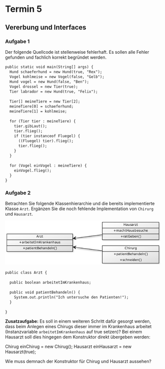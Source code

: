 # Termin 5

## Vererbung und Interfaces

### Aufgabe 1
Der folgende Quellcode ist stellenweise fehlerhaft. Es sollen alle Fehler gefunden und fachlich korrekt begründet werden.

    public static void main(String[] args) {
      Hund schaeferhund = new Hund(true, "Rex"); 
      Vogel kohlmeise = new Vogel(false, "Gelb"); 
      Hund vogel = new Hund(false, "Ben");
      Vogel drossel = new Tier(true);
      Tier labrador = new Hund(true, "Felix");
    
      Tier[] meineTiere = new Tier[2];
      meineTiere[0] = schaeferhund; 
      meineTiere[1] = kohlmeise;
      
      for (Tier tier : meineTiere) { 
        tier.gibLaut();
        tier.flieg();
        if (tier instanceof Fluegel) {
          ((Fluegel) tier).flieg();
          tier.flieg();
        }
      }
    
      for (Vogel einVogel : meineTiere) { 
        einVogel.flieg();
      } 
    }

### Aufgabe 2
Betrachten Sie folgende Klassenhierarchie und die bereits implementierte Klasse `Arzt`. Ergänzen Sie die noch fehlende Implementation von `Chirurg` und `Hausarzt`.

![](class_diagram.png)

    public class Arzt {

      public boolean arbeitetImKrankenhaus;

      public void patientBehandeln() {
        System.out.println("Ich untersuche den Patienten!");
      }

    }

__Zusatzaufgabe:__
Es soll in einem weiteren Schritt dafür gesorgt werden, dass beim Anlegen eines Chirugs dieser immer im Krankenhaus arbeitet (Instanzvariable `arbeitetImKrankenhaus` auf true setzen)? Bei einem Hausarzt soll dies hingegen dem Konstruktor direkt übergeben werden:

  Chirug einChirug = new Chirug();
  Hausarzt einHausarzt = new Hausarzt(true);

Wie muss demnach der Konstruktor für Chirug und Hausarzt aussehen?


